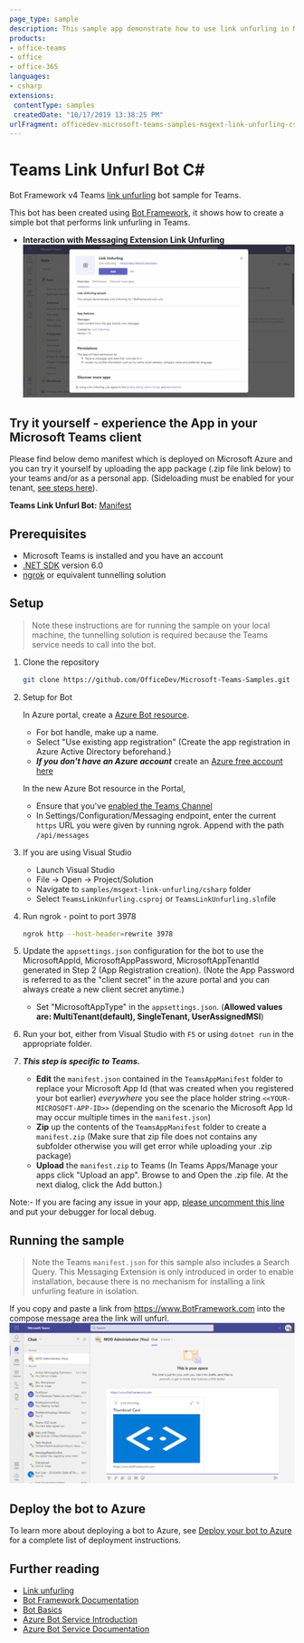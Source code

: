 ```yaml
---
page_type: sample
description: This sample app demonstrate how to use link unfurling in Messaging Extension using Bot Framework v4
products:
- office-teams
- office
- office-365
languages:
- csharp
extensions:
 contentType: samples
 createdDate: "10/17/2019 13:38:25 PM"
urlFragment: officedev-microsoft-teams-samples-msgext-link-unfurling-csharp
---
```


# Teams Link Unfurl Bot C#

Bot Framework v4 Teams [link unfurling](https://docs.microsoft.com/microsoftteams/platform/messaging-extensions/how-to/link-unfurling?tabs=json) bot sample for Teams.

This bot has been created using [Bot Framework](https://dev.botframework.com), it shows how to create a simple bot that performs link unfurling in Teams.

- **Interaction with Messaging Extension Link Unfurling**
![msgext-link-unfurling ](Images/msgext-link-unfurling.gif)

## Try it yourself - experience the App in your Microsoft Teams client
Please find below demo manifest which is deployed on Microsoft Azure and you can try it yourself by uploading the app package (.zip file link below) to your teams and/or as a personal app. (Sideloading must be enabled for your tenant, [see steps here](https://docs.microsoft.com/microsoftteams/platform/concepts/build-and-test/prepare-your-o365-tenant#enable-custom-teams-apps-and-turn-on-custom-app-uploading)).

**Teams Link Unfurl Bot:** [Manifest](/samples/msgext-link-unfurling/csharp/demo-manifest/msgext-link-unfurling.zip)

## Prerequisites

- Microsoft Teams is installed and you have an account
- [.NET SDK](https://dotnet.microsoft.com/download) version 6.0
- [ngrok](https://ngrok.com/) or equivalent tunnelling solution

## Setup

> Note these instructions are for running the sample on your local machine, the tunnelling solution is required because
the Teams service needs to call into the bot.

1) Clone the repository

    ```bash
    git clone https://github.com/OfficeDev/Microsoft-Teams-Samples.git
    ```

1) Setup for Bot

   In Azure portal, create a [Azure Bot resource](https://docs.microsoft.com/azure/bot-service/bot-service-quickstart-registration).
    - For bot handle, make up a name.
    - Select "Use existing app registration" (Create the app registration in Azure Active Directory beforehand.)
    - __*If you don't have an Azure account*__ create an [Azure free account here](https://azure.microsoft.com/free/)
    
   In the new Azure Bot resource in the Portal, 
    - Ensure that you've [enabled the Teams Channel](https://learn.microsoft.com/azure/bot-service/channel-connect-teams?view=azure-bot-service-4.0)
    - In Settings/Configuration/Messaging endpoint, enter the current `https` URL you were given by running ngrok. Append with the path `/api/messages`


1) If you are using Visual Studio
   - Launch Visual Studio
   - File -> Open -> Project/Solution
   - Navigate to `samples/msgext-link-unfurling/csharp` folder
   - Select `TeamsLinkUnfurling.csproj` or `TeamsLinkUnfurling.sln`file

1) Run ngrok - point to port 3978

    ```bash
    ngrok http --host-header=rewrite 3978
    ```

1) Update the `appsettings.json` configuration for the bot to use the MicrosoftAppId, MicrosoftAppPassword, MicrosoftAppTenantId generated in Step 2 (App Registration creation). (Note the App Password is referred to as the "client secret" in the azure portal and you can always create a new client secret anytime.)
    - Set "MicrosoftAppType" in the `appsettings.json`. (**Allowed values are: MultiTenant(default), SingleTenant, UserAssignedMSI**)

1) Run your bot, either from Visual Studio with `F5` or using `dotnet run` in the appropriate folder.

1) __*This step is specific to Teams.*__
    - **Edit** the `manifest.json` contained in the  `TeamsAppManifest` folder to replace your Microsoft App Id (that was created when you registered your bot earlier) *everywhere* you see the place holder string `<<YOUR-MICROSOFT-APP-ID>>` (depending on the scenario the Microsoft App Id may occur multiple times in the `manifest.json`)
    - **Zip** up the contents of the `TeamsAppManifest` folder to create a `manifest.zip` (Make sure that zip file does not contains any subfolder otherwise you will get error while uploading your .zip package)
    - **Upload** the `manifest.zip` to Teams (In Teams Apps/Manage your apps click "Upload an app". Browse to and Open the .zip file. At the next dialog, click the Add button.)

Note:- If you are facing any issue in your app,  [please uncomment this line](https://github.com/OfficeDev/Microsoft-Teams-Samples/blob/main/samples/msgext-link-unfurling/csharp/AdapterWithErrorHandler.cs#L25) and put your debugger for local debug.

## Running the sample

> Note the Teams `manifest.json` for this sample also includes a Search Query. This Messaging Extension is only introduced in order to enable installation, because there is no mechanism for installing a link unfurling feature in isolation.

If you copy and paste a link from https://www.BotFramework.com into the compose message area the link will unfurl.
![Link-Unfurling ](Images/Link-Unfurling.png)

## Deploy the bot to Azure

To learn more about deploying a bot to Azure, see [Deploy your bot to Azure](https://aka.ms/azuredeployment) for a complete list of deployment instructions.

## Further reading

- [Link unfurling](https://learn.microsoft.com/microsoftteams/platform/messaging-extensions/how-to/link-unfurling?tabs=dotnet%2Cadvantages)
- [Bot Framework Documentation](https://docs.botframework.com)
- [Bot Basics](https://docs.microsoft.com/azure/bot-service/bot-builder-basics?view=azure-bot-service-4.0)
- [Azure Bot Service Introduction](https://docs.microsoft.com/azure/bot-service/bot-service-overview-introduction?view=azure-bot-service-4.0)
- [Azure Bot Service Documentation](https://docs.microsoft.com/azure/bot-service/?view=azure-bot-service-4.0)